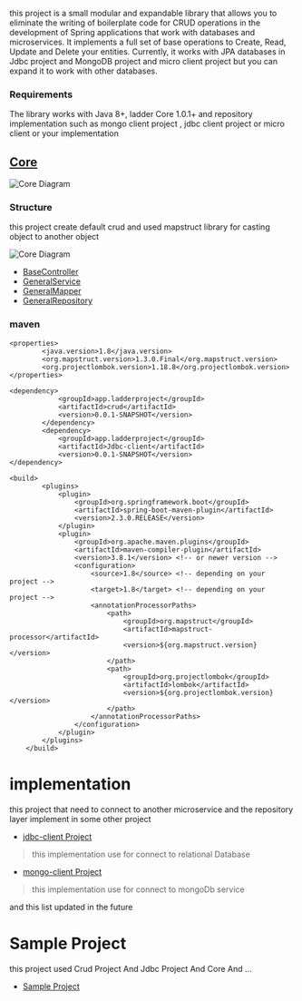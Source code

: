 this project is a small modular and expandable library that allows you to eliminate the writing of boilerplate code for CRUD operations in the development of Spring applications that work with databases and microservices. It implements a full set of base operations to Create, Read, Update and Delete your entities. Currently, it works with JPA databases in Jdbc project and MongoDB project and micro client project but you can expand it to work with other databases.
### Requirements
The library works with Java 8+, ladder Core 1.0.1+ and repository implementation such as
mongo client project , jdbc client project or micro client or your implementation

## [Core](https://github.com/nimamoosavi/core/wiki)

![Core Diagram](https://github.com/nimamoosavi/crud/wiki/images/framework-diagram.jpg)


### Structure

this project create default crud and used mapstruct library for casting object to another object

![Core Diagram](https://github.com/nimamoosavi/crud/wiki/images/crud.jpg)

- [BaseController](BaseController)
- [GeneralService](GeneralService)
- [GeneralMapper](GeneralMapper)
- [GeneralRepository](GeneralRepository)

### maven

~~~
<properties>
        <java.version>1.8</java.version>
        <org.mapstruct.version>1.3.0.Final</org.mapstruct.version>
        <org.projectlombok.version>1.18.8</org.projectlombok.version>
</properties>

<dependency>
            <groupId>app.ladderproject</groupId>
            <artifactId>crud</artifactId>
            <version>0.0.1-SNAPSHOT</version>
        </dependency>
        <dependency>
            <groupId>app.ladderproject</groupId>
            <artifactId>Jdbc-client</artifactId>
            <version>0.0.1-SNAPSHOT</version>
</dependency>

<build>
        <plugins>
            <plugin>
                <groupId>org.springframework.boot</groupId>
                <artifactId>spring-boot-maven-plugin</artifactId>
                <version>2.3.0.RELEASE</version>
            </plugin>
            <plugin>
                <groupId>org.apache.maven.plugins</groupId>
                <artifactId>maven-compiler-plugin</artifactId>
                <version>3.8.1</version> <!-- or newer version -->
                <configuration>
                    <source>1.8</source> <!-- depending on your project -->
                    <target>1.8</target> <!-- depending on your project -->
                    <annotationProcessorPaths>
                        <path>
                            <groupId>org.mapstruct</groupId>
                            <artifactId>mapstruct-processor</artifactId>
                            <version>${org.mapstruct.version}</version>
                        </path>
                        <path>
                            <groupId>org.projectlombok</groupId>
                            <artifactId>lombok</artifactId>
                            <version>${org.projectlombok.version}</version>
                        </path>
                    </annotationProcessorPaths>
                </configuration>
            </plugin>
        </plugins>
    </build>
~~~

# implementation

this project that need to connect to another microservice and the repository layer implement in some other project
- [jdbc-client Project](https://github.com/nimamoosavi/jdbc-client)

> this implementation use for connect to relational Database


- [mongo-client Project](https://github.com/nimamoosavi/mongo-client)

> this implementation use for connect to mongoDb service


and this list updated in the future


# Sample Project
this project used Crud Project And Jdbc Project And Core And ...

- [Sample Project](https://github.com/nimamoosavi/sample-project-crud)


